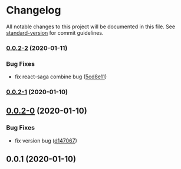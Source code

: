 # Changelog

All notable changes to this project will be documented in this file. See [standard-version](https://github.com/conventional-changelog/standard-version) for commit guidelines.

### [0.0.2-2](https://github.com/Simon-Bin/next-template/compare/v0.0.2-1...v0.0.2-2) (2020-01-11)

### Bug Fixes

* fix react-saga combine bug ([5cd8e11](https://github.com/Simon-Bin/next-template/commit/5cd8e1119b41c54ca0f3dfbad4ef82a403c7c1bd))

### [0.0.2-1](https://github.com/Simon-Bin/next-template/compare/v0.0.2-0...v0.0.2-1) (2020-01-10)

## [0.0.2-0](https://github.com/Simon-Bin/next-template/compare/v0.0.1...v0.0.2-0) (2020-01-10)

### Bug Fixes

* fix version bug ([d147067](https://github.com/Simon-Bin/next-template/commit/d14706739c3d576b96cd5d56031b7c5234d62173))

## 0.0.1 (2020-01-10)
